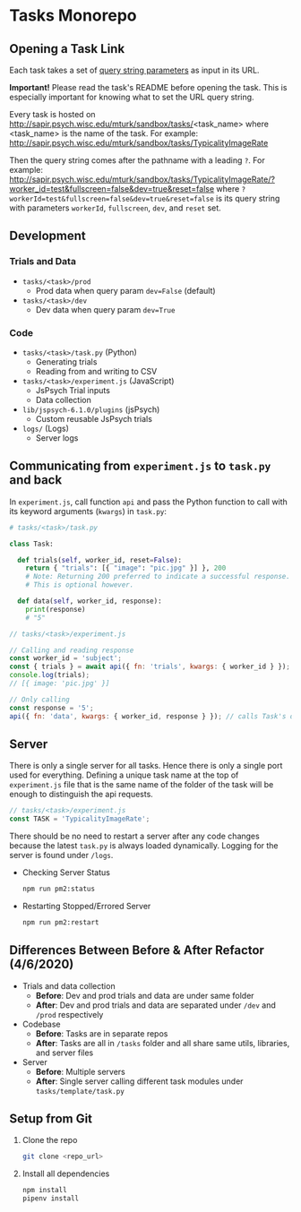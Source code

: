 # Tasks Monorepo

## Opening a Task Link

Each task takes a set of [query string parameters](https://en.wikipedia.org/wiki/Query_string) as input in its URL.

**Important!** Please read the task's README before opening the task. This is especially important for knowing what to set the URL query string.

Every task is hosted on http://sapir.psych.wisc.edu/mturk/sandbox/tasks/<task_name> where <task_name> is the name of the task. For example: http://sapir.psych.wisc.edu/mturk/sandbox/tasks/TypicalityImageRate

Then the query string comes after the pathname with a leading `?`. For example: http://sapir.psych.wisc.edu/mturk/sandbox/tasks/TypicalityImageRate/?worker_id=test&fullscreen=false&dev=true&reset=false where `?workerId=test&fullscreen=false&dev=true&reset=false` is its query string with parameters `workerId`, `fullscreen`, `dev`, and `reset` set.

## Development

### Trials and Data

- `tasks/<task>/prod`
  - Prod data when query param `dev=False` (default)
- `tasks/<task>/dev`
  - Dev data when query param `dev=True`

### Code

- `tasks/<task>/task.py` (Python)
  - Generating trials
  - Reading from and writing to CSV
- `tasks/<task>/experiment.js` (JavaScript)
  - JsPsych Trial inputs
  - Data collection
- `lib/jspsych-6.1.0/plugins` (jsPsych)
  - Custom reusable JsPsych trials
- `logs/` (Logs)
  - Server logs

## Communicating from `experiment.js` to `task.py` and back

In `experiment.js`, call function `api` and pass the Python function to call with its keyword arguments (`kwargs`) in `task.py`:

```py
# tasks/<task>/task.py

class Task:

  def trials(self, worker_id, reset=False):
    return { "trials": [{ "image": "pic.jpg" }] }, 200
    # Note: Returning 200 preferred to indicate a successful response.
    # This is optional however.

  def data(self, worker_id, response):
    print(response)
    # "5"
```

```js
// tasks/<task>/experiment.js

// Calling and reading response
const worker_id = 'subject';
const { trials } = await api({ fn: 'trials', kwargs: { worker_id } }); // calls Task's trials function
console.log(trials);
// [{ image: 'pic.jpg' }]

// Only calling
const response = '5';
api({ fn: 'data', kwargs: { worker_id, response } }); // calls Task's data function
```

## Server

There is only a single server for all tasks. Hence there is only a single port used for everything. Defining a unique task name at the top of `experiment.js` file that is the same name of the folder of the task will be enough to distinguish the api requests.

```js
// tasks/<task>/experiment.js
const TASK = 'TypicalityImageRate';
```

There should be no need to restart a server after any code changes because the latest `task.py` is always loaded dynamically. Logging for the server is found under `/logs`.

- Checking Server Status
  ```sh
  npm run pm2:status
  ```
- Restarting Stopped/Errored Server
  ```sh
  npm run pm2:restart
  ```

## Differences Between Before & After Refactor (4/6/2020)

- Trials and data collection
  - **Before**: Dev and prod trials and data are under same folder
  - **After**: Dev and prod trials and data are separated under `/dev` and `/prod` respectively
- Codebase
  - **Before**: Tasks are in separate repos
  - **After**: Tasks are all in `/tasks` folder and all share same utils, libraries, and server files
- Server
  - **Before**: Multiple servers
  - **After**: Single server calling different task modules under `tasks/template/task.py`

<!-- - `utils/`

  - Reusable JavaScript and Python helper functions
  - Import usage of in
    JavaScript (`foo.js`):
    ```js
    // index.js
    import foo from '../../utils/foo.js';
    ```
    and Python (`foo.py`):
    ```py
    # task.py
    from utils import foo
    ``` -->

<!-- ### Adding a new task (WIP)

Run command

```bash
npm run create:task -- <name>
```

Where `<name>` is the name of the new task. The script generates a new task folder under `./tasks` based on the template `./tasks/template`.

For example, running `npm run create-task -- MyNewTask` will generate a new task folder called `./tasks/MyNewTask`.

### Adding a new plugin (WIP)

TODO:

Run command

```bash
npm run create:plugin -- <name>
```

Where `<name>` is the name of the new task omitting `lupyanlab-`. The script generates a new plugin under `./lib/jspsych-6.1.0/plugins` based on the template `./tasks/template`.

For example, running `npm run create-plugin -- my-new-plugin` will generate a new plugin file called `./lib/jspsych-6.1.0/plugins/lupyanlab-my-new-plugin.js`. After that, the plugin must be referenced with the prefix `lupyanlab-`. -->

## Setup from Git

1. Clone the repo

   ```bash
   git clone <repo_url>
   ```

2. Install all dependencies

   ```bash
   npm install
   pipenv install
   ```
